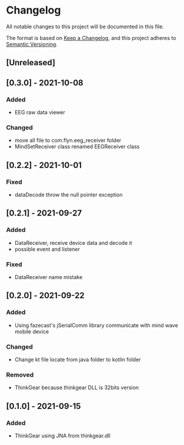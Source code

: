 # Changelog
All notable changes to this project will be documented in this file.

The format is based on [Keep a Changelog](https://keepachangelog.com/en/1.0.0/),
and this project adheres to [Semantic Versioning](https://semver.org/spec/v2.0.0.html).

## [Unreleased]

## [0.3.0] - 2021-10-08
### Added
- EEG raw data viewer
### Changed
- move all file to com.flyn.eeg_receiver folder
- MindSetReceiver class renamed EEGReceiver class

## [0.2.2] - 2021-10-01
### Fixed
- dataDecode throw the null pointer exception

## [0.2.1] - 2021-09-27
### Added
- DataReceiver, receive device data and decode it
- possible event and listener
### Fixed
- DataReceiver name mistake

## [0.2.0] - 2021-09-22
### Added
- Using fazecast's jSerialComm library communicate with mind wave mobile device
### Changed
- Change kt file locate from java folder to kotlin folder
### Removed
- ThinkGear because thinkgear DLL is 32bits version

## [0.1.0] - 2021-09-15
### Added
- ThinkGear using JNA from thinkgear.dll